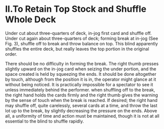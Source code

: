 # II.To Retain Top Stock and Shuffle Whole Deck

Under cut about three-quarters of deck, in-jog first card and shuffle off. Under cut again about three-quarters of deck; forming break at in-jog (See Fig. 3), shuffle off to break and throw balance on top. This blind apparently shuffles the entire deck, but really leaves the top portion in the original order.

There should be no difficulty in forming the break. The right thumb presses slightly upward on the in-jog card when seizing the under portion, and the space created is held by squeezing the ends. It should be done altogether by touch, although from the position it is in, the operator might glance at it without being noticed. It is practically impossible for a spectator to see it unless immediately behind the performer. when shuffling off to the break, the right hand holds the cards firmly and the right thumb gives the warning by the sense of touch when the break is reached. If desired; the right hand may shuffle off, quite carelessly, several cards at a time, and throw the last lot up to the break, by slightly decreasing the pressure on the ends. Above all, a uniformity of time and action must be maintained, though it is not at all essential to the blind to shuffle rapidly.
